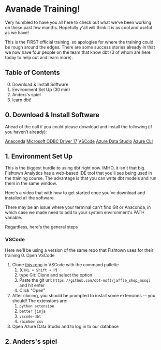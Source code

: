 # Avanade Training!

Very humbled to have you all here to check out what we've been working on these past few months. Hopefully y'all will think it is as cool and useful as we have!

This is the FIRST official training, so apologies for where the training could be rough around the edges. There are some success stories already in that we now have four people on the team that know dbt (3 of whom are here today to help out and learn more).

## Table of Contents

0. Download & Install Software
1. Environment Set Up (30 min)
2. Anders's spiel
3. learn dbt!


## 0. Download & Install Software


Ahead of the call if you could please download and install the following (if you haven’t already):

[Anaconda](https://www.anaconda.com/products/individual)
[Microsoft ODBC Driver 17](https://www.microsoft.com/en-us/download/details.aspx?id=56567)
[VSCode](https://code.visualstudio.com/Download)
[Azure Data Studio](https://docs.microsoft.com/en-us/sql/azure-data-studio/download-azure-data-studio?view=sql-server-ver15)
[Azure CLI](https://git-scm.com/downloads)

## 1. Environment Set Up

This is the biggest hurdle to using dbt right now. IMHO, it isn't that big. Fishtown Analytics has a web-based IDE tool that you'll see being used in the training course. The advantage is that you can write dbt models and run them in the same window.

Here's a video that with how to get started once you've download and installed all the software.

There may be an issue where your terminal can't find Git or Anaconda, in which case we made need to add to your system environment's PATH variable.

Regardless, here's the general steps

### VSCode

Here we'll be using a version of the same repo that Fishtown uses for their training
0. Open VSCode
   1. Clone [this repo](https://github.com/dbt-msft/jaffle_shop_mssql) in VSCode with the command pallette
      1. (`CTRL + Shift + P`)
      2. type Git: Clone and select the option
      3. Paste the git url: `https://github.com/dbt-msft/jaffle_shop_mssql` and hit enter
      4. Click "Open"
   2. After cloning, you should be prompted to install some extensions -- you should! The extensions are:
      1. `python extension`
      2. `better jinja`
      3. `vscode-dbt`
      4. `rainbow csv`
1. Open Azure Data Studio and to log in to our database



## 2. Anders's spiel